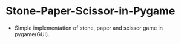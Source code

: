 # Stone-Paper-Scissor-in-Pygame

  * Simple implementation of stone, paper and scissor game in pygame(GUI).
  
